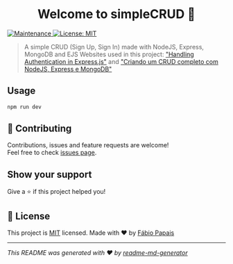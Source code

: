 <h1 align="center">Welcome to simpleCRUD 👋</h1>
<p>
  <a href="https://github.com/fabiopapaiss/simpleCRUD/graphs/commit-activity" target="_blank">
    <img alt="Maintenance" src="https://img.shields.io/badge/Maintained%3F-yes-green.svg" />
  </a>
  <a href="https://github.com/fabiopapaiss/simpleCRUD/blob/master/LICENSE" target="_blank">
    <img alt="License: MIT" src="https://img.shields.io/github/license/fabiopapaiss/simpleCRUD" />
  </a>
</p>

> A simple CRUD (Sign Up, Sign In) made with NodeJS, Express, MongoDB and EJS
> Websites used in this project: ["Handling Authentication in Express.js"](https://stackabuse.com/handling-authentication-in-express-js/) and ["Criando um CRUD completo com NodeJS, Express e MongoDB"](https://medium.com/baixada-nerd/criando-um-crud-completo-com-nodejs-express-e-mongodb-parte-1-3-6c8389d7147d)

## Usage

```sh
npm run dev
```

## 🤝 Contributing

Contributions, issues and feature requests are welcome!<br />Feel free to check [issues page](https://github.com/fabiopapaiss/simpleCRUD/issues). 

## Show your support

Give a ⭐️ if this project helped you!

## 📝 License

This project is [MIT](https://github.com/fabiopapaiss/simpleCRUD/blob/master/LICENSE) licensed.
Made with ❤️ by [Fábio Papais](https://github.com/fabiopapaiss)

***
_This README was generated with ❤️ by [readme-md-generator](https://github.com/kefranabg/readme-md-generator)_
